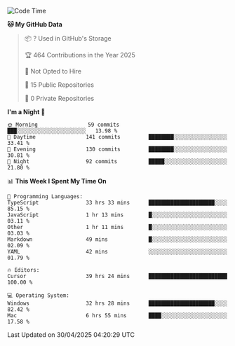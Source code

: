 <!--START_SECTION:waka-->
![Code Time](http://img.shields.io/badge/Code%20Time-6%2C947%20hrs%2047%20mins-blue)

**🐱 My GitHub Data** 

> 📦 ? Used in GitHub's Storage 
 > 
> 🏆 464 Contributions in the Year 2025
 > 
> 🚫 Not Opted to Hire
 > 
> 📜 15 Public Repositories 
 > 
> 🔑 0 Private Repositories 
 > 
**I'm a Night 🦉** 

```text
🌞 Morning                59 commits          ███░░░░░░░░░░░░░░░░░░░░░░   13.98 % 
🌆 Daytime                141 commits         ████████░░░░░░░░░░░░░░░░░   33.41 % 
🌃 Evening                130 commits         ████████░░░░░░░░░░░░░░░░░   30.81 % 
🌙 Night                  92 commits          █████░░░░░░░░░░░░░░░░░░░░   21.80 % 
```


📊 **This Week I Spent My Time On** 

```text
💬 Programming Languages: 
TypeScript               33 hrs 33 mins      █████████████████████░░░░   85.15 % 
JavaScript               1 hr 13 mins        █░░░░░░░░░░░░░░░░░░░░░░░░   03.11 % 
Other                    1 hr 11 mins        █░░░░░░░░░░░░░░░░░░░░░░░░   03.03 % 
Markdown                 49 mins             █░░░░░░░░░░░░░░░░░░░░░░░░   02.09 % 
YAML                     42 mins             ░░░░░░░░░░░░░░░░░░░░░░░░░   01.79 % 

🔥 Editors: 
Cursor                   39 hrs 24 mins      █████████████████████████   100.00 % 

💻 Operating System: 
Windows                  32 hrs 28 mins      █████████████████████░░░░   82.42 % 
Mac                      6 hrs 55 mins       ████░░░░░░░░░░░░░░░░░░░░░   17.58 % 
```


 Last Updated on 30/04/2025 04:20:29 UTC
<!--END_SECTION:waka-->


